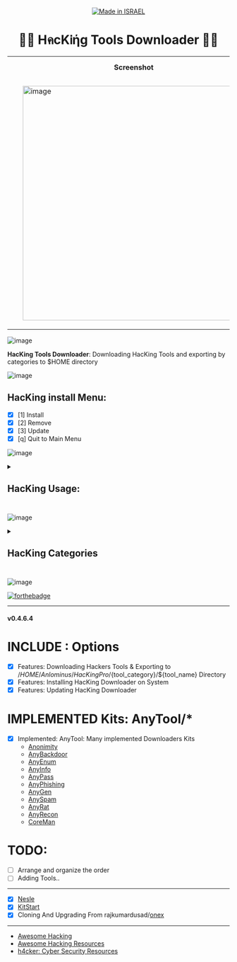 <div align="center">

  <a href=""><br><img title="Made in ISRAEL" src="https://img.shields.io/badge/MADE%20IN-ISRAEL-blue?style=for-the-badge"></a>

<h1> 👨‍💻 HคcKᎥήg Tools Downloader 👨‍💻 </h1>

<table>
  <tr>
    <th>Screenshot</th>
    <th>Implemented Kits</th>
  </tr>
    <tr>
      <td>
        <ul>
          <img width="530" alt="image" src="https://user-images.githubusercontent.com/51442719/163238417-5ad83755-2c6c-42a2-bd2f-a27107f74740.png">
        </ul>
      </td>
      <td>
        <ul>
        <li><a href="https://github.com/Anlominus/PenTest">PenTest</a></li><br>
        <li><a href="https://github.com/Anlominus/HacKing/tree/main/AnyTool/Anonimity">Anonimity</a></li>
        <li><a href="https://github.com/Anlominus/HacKing/tree/main/AnyTool/AnyBackdoor">AnyBackdoor</a></li>
        <li><a href="https://github.com/Anlominus/HacKing/tree/main/AnyTool/AnyEnum#--enumeration-tools-downloader--">AnyEnum</a></li>
        <li><a href="https://github.com/Anlominus/HacKing/tree/main/AnyTool/AnyInfo">AnyInfo</a></li>
        <li><a href="https://github.com/Anlominus/HacKing/tree/main/AnyTool/AnyPass">AnyPass</a></li>
        <li><a href="https://github.com/Anlominus/HacKing/tree/main/AnyTool/AnyPhishing">AnyPhishing</a></li>
        <li><a href="https://github.com/Anlominus/HacKing/tree/main/AnyTool/AnyGen">AnyGen</a></li>
        <li><a href="https://github.com/Anlominus/HacKing/tree/main/AnyTool/AnySpam">AnySpam</a></li>
        <li><a href="https://github.com/Anlominus/HacKing/tree/main/AnyTool/AnyRat#--remote-administration-tool---downloader--">AnyRat</a></li>
        <li><a href="https://github.com/Anlominus/HacKing/tree/main/AnyTool/AnyRecon#--reconnaissance-tools-downloader--">AnyRecon</a></li>
        <li><a href="https://github.com/Anlominus/HacKing/tree/main/AnyTool/CoreMan">CoreMan</a></li>
        </ul>
      </td>
   </tr>
       </ul>
      </td>
  </tr>
    
</table>
</div>

![image](https://user-images.githubusercontent.com/51442719/149520330-b3bce735-5a57-481d-b122-fda4e2052cf8.png)

 **HacKing Tools Downloader**: Downloading HacKing Tools and exporting by categories to $HOME directory

![image](https://user-images.githubusercontent.com/51442719/149520330-b3bce735-5a57-481d-b122-fda4e2052cf8.png)


## HacKing install Menu:
- [x]  [1]  Install
- [x]  [2]  Remove
- [X]  [3]  Update
- [x]  [q]  Quit to Main Menu

![image](https://user-images.githubusercontent.com/51442719/149520330-b3bce735-5a57-481d-b122-fda4e2052cf8.png)


<details>
  <summary>
    <h2> HacKing Usage: <h2>
  </summary>

## How to use HacKing ?
-  [x] Starting Tool: `sh HacKing start`
-  [x] Installing specific tool: `sh HacKing install toolname`
-  [x] Remove HacKing from System: `sh HacKing remove`

HacKing is very simple and easy to use tool, its available in both CLI and manual mode.

### CLI Mode :
`HacKing -h` or `HacKing help` for help.

Options :
- `HacKing install [tool_name]` install any tool.
- `HacKing -i [tool_name]` install any tool.
- `HacKing search [tool_name]` search any tool.
- `HacKing -s [tool_name]` search any tool.
- `HacKing list` list all tools.
- `HacKing list -a` list all tools.
- `HacKing -l` list all tools.
- `HacKing -l -a` list all tools.
- `HacKing help` get help.
- `HacKing -h` get help.

### Menu Mode :

`HacKing start` to start HacKing menu mode.

Enter a Number for a specific output:
- (1) : To show all available tools and type the number of a tool which you want to install.
- (2) : To show tools category.
- (3) : If you want to update HacKing.
- (4) : If you want to know About Us.
- (5) : To exit the tool.

</details>

![image](https://user-images.githubusercontent.com/51442719/149520330-b3bce735-5a57-481d-b122-fda4e2052cf8.png)

<details>
  <summary>
    <h2> HacKing Categories <h2>
  </summary>

- [x] 1 Anonymity
- [x] 2 Information Gathering
- [x] 3 Vulnerability Scanner
- [x] 4 Web Application Hacking
- [x] 5 Database Assessment
- [x] 6 Password Hacking
- [x] 7 Wireless Testing
- [x] 8 Reverse Engineering
- [x] 9 Exploit Frameworks
- [x] 10 Sniffing & Spoofing
- [x] 11 Maintaining Access
- [x] 12 Digital Forensics
- [x] 13 Reporting
- [x] 14 Social Engineering
- [x] 15 Malware Analysis
- [x] 16 Covering Tracks
- [x] 17 Android
- [x] 18 Termux
- [x] 19 Programming Languages
- [x] 20 Automotive
- [x] 21 Web Servers
- [x] 22 Transfer Data
- [x] 23 Payloads
- [x] 24 System Tools
- [x] 25 LazyTools
- [x] 26 Spamming

</details>

![image](https://user-images.githubusercontent.com/51442719/149520330-b3bce735-5a57-481d-b122-fda4e2052cf8.png)


[![forthebadge](https://forthebadge.com/images/badges/built-with-love.svg)](https://forthebadge.com)

---

#### v0.4.6.4
# INCLUDE : Options
- [X] Features: Downloading Hackers Tools & Exporting to /$HOME/Anlominus/HacKingPro/${tool_category}/${tool_name} Directory
- [X] Features: Installing HacKing Downloader on System
- [X] Features: Updating HacKing Downloader

# IMPLEMENTED Kits: AnyTool/*
- [X] Implemented: AnyTool: Many implemented Downloaders Kits
  - [Anonimity]()
  - [AnyBackdoor]()
  - [AnyEnum]()
  - [AnyInfo]()
  - [AnyPass]()
  - [AnyPhishing]()
  - [AnyGen]()
  - [AnySpam]()
  - [AnyRat]()
  - [AnyRecon]()
  - [CoreMan]()

# TODO:
- [ ] Arrange and organize the order
- [ ] Adding Tools..

---

- [x] [Nesle](https://github.com/Anlominus/Nesle)
- [x] [KitStart](https://github.com/Anlominus/KitStart)
- [x] Cloning And Upgrading From rajkumardusad/[onex](https://github.com/rajkumardusad/onex)
  
---
    
- [Awesome Hacking](https://github.com/Hack-with-Github/Awesome-Hacking)
- [Awesome Hacking Resources](https://github.com/vitalysim/Awesome-Hacking-Resources)
- [h4cker: Cyber Security Resources](https://github.com/The-Art-of-Hacking/h4cker)
